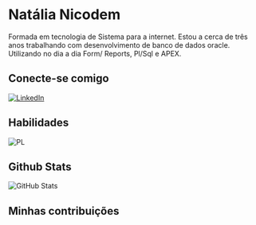 # Natália Nicodem
Formada em tecnologia de Sistema para a internet. Estou a cerca de três anos trabalhando com desenvolvimento de banco de dados oracle. Utilizando no dia a dia Form/ Reports, Pl/Sql e APEX.

## Conecte-se comigo
[![LinkedIn](https://img.shields.io/badge/LinkedIn-0077B5?style=for-the-badge&logo=linkedin&logoColor=white)](https://www.linkedin.com/in/natália-nicodem-753048239/)

## Habilidades
![PL](https://img.shields.io/badge/PL%2FSQL-FFFFFF?style=for-the-badge&logo=oracle&logoColor=FF0000&labelColor=FFFFFF&color=FF0000)

## Github Stats
![GitHub Stats](https://github-readme-stats.vercel.app/api?username=natalianic&theme=transparent&bg_color=000&border_color=30A3DC&show_icons=true&icon_color=30A3DC&title_color=E94D5F&text_color=FFF&hide_title=true&hide=stars)

## Minhas contribuições  
